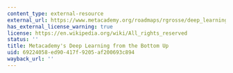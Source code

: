 ```yaml
---
content_type: external-resource
external_url: https://www.metacademy.org/roadmaps/rgrosse/deep_learning
has_external_license_warning: true
license: https://en.wikipedia.org/wiki/All_rights_reserved
status: ''
title: Metacademy's Deep Learning from the Bottom Up
uid: 69224058-ed90-417f-9205-af200693c894
wayback_url: ''
---
```

